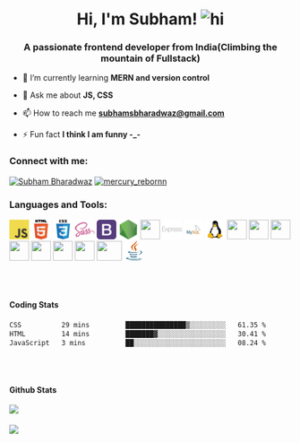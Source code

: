 <h1 align="center">Hi, I'm Subham! <img src="https://user-images.githubusercontent.com/1303154/88677602-1635ba80-d120-11ea-84d8-d263ba5fc3c0.gif" width="28px" alt="hi"></h1>
<h3 align="center">A passionate frontend developer from India(Climbing the mountain of Fullstack)</h3>

- 🌱 I’m currently learning **MERN and version control**

- 💬 Ask me about **JS, CSS**

- 📫 How to reach me **subhamsbharadwaz@gmail.com**

- ⚡ Fun fact **I think I am funny -\_-**

<h3 align="left">Connect with me:</h3>
<p align="left">
<a  href="https://github.com/subhamBharadwaz" target="blank"><img align="center"  src="https://cdn.jsdelivr.net/npm/simple-icons@3.0.1/icons/github.svg" alt="Subham Bharadwaz" height="30" width="40" /></a>
<a href="https://instagram.com/mercury_rebornn" target="blank"><img align="center" src="https://cdn.jsdelivr.net/npm/simple-icons@3.0.1/icons/instagram.svg" alt="mercury_rebornn" height="30" width="40" /></a>
 
</p>

<!--START_SECTION:activity-->

<h3 align="left">Languages and Tools:</h3>

<p>
  <img src=https://raw.githubusercontent.com/github/explore/80688e429a7d4ef2fca1e82350fe8e3517d3494d/topics/javascript/javascript.png height=35px width=35px>
   <img src=https://raw.githubusercontent.com/github/explore/80688e429a7d4ef2fca1e82350fe8e3517d3494d/topics/html/html.png height=35px width=35px>
   <img src=https://raw.githubusercontent.com/github/explore/80688e429a7d4ef2fca1e82350fe8e3517d3494d/topics/css/css.png height=35px width=35px>
   <img src=https://raw.githubusercontent.com/github/explore/80688e429a7d4ef2fca1e82350fe8e3517d3494d/topics/sass/sass.png height=35px width=35px>
   <img src=https://raw.githubusercontent.com/github/explore/80688e429a7d4ef2fca1e82350fe8e3517d3494d/topics/bootstrap/bootstrap.png height=35px width=35px>
   <img src=https://raw.githubusercontent.com/github/explore/80688e429a7d4ef2fca1e82350fe8e3517d3494d/topics/nodejs/nodejs.png height=35px width=35px>
   <img src=https://upload.wikimedia.org/wikipedia/commons/thumb/9/9a/Visual_Studio_Code_1.35_icon.svg/1024px-Visual_Studio_Code_1.35_icon.svg.png height=35px width=35px>
   <img src=https://raw.githubusercontent.com/github/explore/80688e429a7d4ef2fca1e82350fe8e3517d3494d/topics/express/express.png height=35px width=35px>
   <img src=https://raw.githubusercontent.com/github/explore/80688e429a7d4ef2fca1e82350fe8e3517d3494d/topics/mysql/mysql.png height=35px width=35px>
   <img src=https://raw.githubusercontent.com/github/explore/80688e429a7d4ef2fca1e82350fe8e3517d3494d/topics/linux/linux.png height=35px width=35px>
   <img src=https://cdn.iconscout.com/icon/free/png-512/adobe-xd-1869035-1583159.png height=35px width=35px>
   <img src=https://cdn.iconscout.com/icon/free/png-512/figma-1693589-1442630.png height=35px width=35px>
   <img src=https://upload.wikimedia.org/wikipedia/commons/thumb/a/af/Adobe_Photoshop_CC_icon.svg/1051px-Adobe_Photoshop_CC_icon.svg.png height=35px width=35px>
   <img src=https://upload.wikimedia.org/wikipedia/commons/thumb/6/66/Illustrator_CC_icon.png/492px-Illustrator_CC_icon.png height=35px width=35px>
   <img src=https://iconape.com/wp-content/png_logo_vector/materialize-logo.png height=35px width=35px>
   <img src=https://upload.wikimedia.org/wikipedia/commons/thumb/3/3f/Git_icon.svg/1024px-Git_icon.svg.png height=35px width=35px>
   <img src=https://github.githubassets.com/images/modules/logos_page/GitHub-Mark.png height=35px width=35px>
   <img src=https://prnewswire2-a.akamaihd.net/p/1893751/sp/189375100/thumbnail/entry_id/1_mkrd7ymg/def_height/962/def_width/1838/version/100011/type/2/q/100 height=35px width=45px>
   <img src=https://raw.githubusercontent.com/github/explore/80688e429a7d4ef2fca1e82350fe8e3517d3494d/topics/java/java.png height=35px width=35px>

</p>

<br>
<br>

#### Coding Stats

<!--START_SECTION:waka-->
```text
CSS          29 mins         ███████████████▒░░░░░░░░░   61.35 % 
HTML         14 mins         ███████▓░░░░░░░░░░░░░░░░░   30.41 % 
JavaScript   3 mins          ██░░░░░░░░░░░░░░░░░░░░░░░   08.24 % 
```
<!--END_SECTION:waka-->

<br>
<br>

#### Github Stats

<a href="https://github.com/anuraghazra/github-readme-stats">
  <img " src="https://github-readme-stats.vercel.app/api?username=subhamBharadwaz&show_icons=true&theme=tokyonight" />
</a>
<br>
<br>
<a href="https://github.com/anuraghazra/convoychat">
  <img  src="https://github-readme-stats.vercel.app/api/top-langs/?username=subhamBharadwaz&layout=compact&card_width=445&theme=" />
</a>
